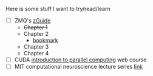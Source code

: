 Here is some stuff I want to try/read/learn

- [ ] ZMQ's [zGuide](http://zguide.zeromq.org/)
    - ~~Chapter 1~~
    - Chapter 2
      - [bookmark](http://zguide.zeromq.org/page:all#Handling-Multiple-Sockets)
    - Chapter 3
    - Chapter 4
- [ ] CUDA [introduction to parallel computing](https://nvidia.qwiklab.com/searches/lab?keywords=Introduction%20to%20Accelerated%20Computing) web course
- [ ] MIT computational neuroscience lecture series [link](https://cbmm.mit.edu/videos?field_video_grouping_tid%5B%5D=781)
